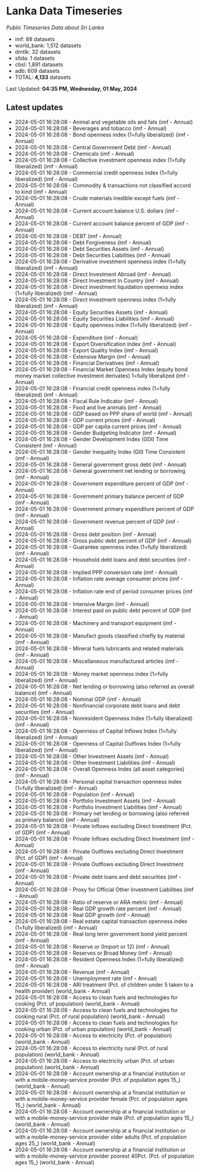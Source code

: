 # Lanka Data Timeseries
*Public Timeseries Data about Sri Lanka*

* imf: 88 datasets
* world_bank: 1,512 datasets
* dmtlk: 32 datasets
* sltda: 1 datasets
* cbsl: 1,891 datasets
* adb: 609 datasets
* TOTAL: **4,133** datasets

Last Updated: **04:35 PM, Wednesday, 01 May, 2024**

## Latest updates

* 2024-05-01 16:28:08 - Animal and vegetable oils and fats (imf - Annual)
* 2024-05-01 16:28:08 - Beverages and tobacco (imf - Annual)
* 2024-05-01 16:28:08 - Bond openness index (1=fully liberalized) (imf - Annual)
* 2024-05-01 16:28:08 - Central Government Debt (imf - Annual)
* 2024-05-01 16:28:08 - Chemicals (imf - Annual)
* 2024-05-01 16:28:08 - Collective investment openness index (1=fully liberalized) (imf - Annual)
* 2024-05-01 16:28:08 - Commercial credit openness index (1=fully liberalized) (imf - Annual)
* 2024-05-01 16:28:08 - Commodity & transactions not classified accord to kind (imf - Annual)
* 2024-05-01 16:28:08 - Crude materials inedible except fuels (imf - Annual)
* 2024-05-01 16:28:08 - Current account balance U.S. dollars (imf - Annual)
* 2024-05-01 16:28:08 - Current account balance percent of GDP (imf - Annual)
* 2024-05-01 16:28:08 - DEBT (imf - Annual)
* 2024-05-01 16:28:08 - Debt Forgiveness (imf - Annual)
* 2024-05-01 16:28:08 - Debt Securities Assets (imf - Annual)
* 2024-05-01 16:28:08 - Debt Securities Liabilities (imf - Annual)
* 2024-05-01 16:28:08 - Derivative investment openness index (1=fully liberalized) (imf - Annual)
* 2024-05-01 16:28:08 - Direct Investment Abroad (imf - Annual)
* 2024-05-01 16:28:08 - Direct Investment In Country (imf - Annual)
* 2024-05-01 16:28:08 - Direct investment liquidation openness index (1=fully liberalized) (imf - Annual)
* 2024-05-01 16:28:08 - Direct investment openness index (1=fully liberalized) (imf - Annual)
* 2024-05-01 16:28:08 - Equity Securities Assets (imf - Annual)
* 2024-05-01 16:28:08 - Equity Securities Liabilities (imf - Annual)
* 2024-05-01 16:28:08 - Equity openness index (1=fully liberalized) (imf - Annual)
* 2024-05-01 16:28:08 - Expenditure (imf - Annual)
* 2024-05-01 16:28:08 - Export Diversification Index (imf - Annual)
* 2024-05-01 16:28:08 - Export Quality Index (imf - Annual)
* 2024-05-01 16:28:08 - Extensive Margin (imf - Annual)
* 2024-05-01 16:28:08 - Financial Derivatives (imf - Annual)
* 2024-05-01 16:28:08 - Financial Market Openness Index (equity bond money market collective investment derivates) 1=fully liberalized (imf - Annual)
* 2024-05-01 16:28:08 - Financial credit openness index (1=fully liberalized) (imf - Annual)
* 2024-05-01 16:28:08 - Fiscal Rule Indicator (imf - Annual)
* 2024-05-01 16:28:08 - Food and live animals (imf - Annual)
* 2024-05-01 16:28:08 - GDP based on PPP share of world (imf - Annual)
* 2024-05-01 16:28:08 - GDP current prices (imf - Annual)
* 2024-05-01 16:28:08 - GDP per capita current prices (imf - Annual)
* 2024-05-01 16:28:08 - Gender Budgeting Indicator (imf - Annual)
* 2024-05-01 16:28:08 - Gender Development Index (GDI) Time Consistent (imf - Annual)
* 2024-05-01 16:28:08 - Gender Inequality Index (GII) Time Consistent (imf - Annual)
* 2024-05-01 16:28:08 - General government gross debt (imf - Annual)
* 2024-05-01 16:28:08 - General government net lending or borrowing (imf - Annual)
* 2024-05-01 16:28:08 - Government expenditure percent of GDP (imf - Annual)
* 2024-05-01 16:28:08 - Government primary balance percent of GDP (imf - Annual)
* 2024-05-01 16:28:08 - Government primary expenditure percent of GDP (imf - Annual)
* 2024-05-01 16:28:08 - Government revenue percent of GDP (imf - Annual)
* 2024-05-01 16:28:08 - Gross debt position (imf - Annual)
* 2024-05-01 16:28:08 - Gross public debt percent of GDP (imf - Annual)
* 2024-05-01 16:28:08 - Guarantee openness index (1=fully liberalized) (imf - Annual)
* 2024-05-01 16:28:08 - Household debt loans and debt securities (imf - Annual)
* 2024-05-01 16:28:08 - Implied PPP conversion rate (imf - Annual)
* 2024-05-01 16:28:08 - Inflation rate average consumer prices (imf - Annual)
* 2024-05-01 16:28:08 - Inflation rate end of period consumer prices (imf - Annual)
* 2024-05-01 16:28:08 - Intensive Margin (imf - Annual)
* 2024-05-01 16:28:08 - Interest paid on public debt percent of GDP (imf - Annual)
* 2024-05-01 16:28:08 - Machinery and transport equipment (imf - Annual)
* 2024-05-01 16:28:08 - Manufact goods classified chiefly by material (imf - Annual)
* 2024-05-01 16:28:08 - Mineral fuels lubricants and related materials (imf - Annual)
* 2024-05-01 16:28:08 - Miscellaneous manufactured articles (imf - Annual)
* 2024-05-01 16:28:08 - Money market openness index (1=fully liberalized) (imf - Annual)
* 2024-05-01 16:28:08 - Net lending or borrowing (also referred as overall balance) (imf - Annual)
* 2024-05-01 16:28:08 - Nominal GDP (imf - Annual)
* 2024-05-01 16:28:08 - Nonfinancial corporate debt loans and debt securities (imf - Annual)
* 2024-05-01 16:28:08 - Nonresident Openness Index (1=fully liberalized) (imf - Annual)
* 2024-05-01 16:28:08 - Openness of Capital Inflows Index (1=fully liberalized) (imf - Annual)
* 2024-05-01 16:28:08 - Openness of Capital Outflows Index (1=fully liberalized) (imf - Annual)
* 2024-05-01 16:28:08 - Other Investment Assets (imf - Annual)
* 2024-05-01 16:28:08 - Other Investment Liabilities (imf - Annual)
* 2024-05-01 16:28:08 - Overall Openness Index (all asset categories) (imf - Annual)
* 2024-05-01 16:28:08 - Personal capital transaction openness index (1=fully liberalized) (imf - Annual)
* 2024-05-01 16:28:08 - Population (imf - Annual)
* 2024-05-01 16:28:08 - Portfolio Investment Assets (imf - Annual)
* 2024-05-01 16:28:08 - Portfolio Investment Liabilities (imf - Annual)
* 2024-05-01 16:28:08 - Primary net lending or borrowing (also referred as primary balance) (imf - Annual)
* 2024-05-01 16:28:08 - Private Inflows excluding Direct Investment (Pct. of GDP) (imf - Annual)
* 2024-05-01 16:28:08 - Private Inflows excluding Direct Investment (imf - Annual)
* 2024-05-01 16:28:08 - Private Outflows excluding Direct Investment (Pct. of GDP) (imf - Annual)
* 2024-05-01 16:28:08 - Private Outflows excluding Direct Investment (imf - Annual)
* 2024-05-01 16:28:08 - Private debt loans and debt securities (imf - Annual)
* 2024-05-01 16:28:08 - Proxy for Official Other Investment Liabilities (imf - Annual)
* 2024-05-01 16:28:08 - Ratio of reserve or ARA metric (imf - Annual)
* 2024-05-01 16:28:08 - Real GDP growth rate percent (imf - Annual)
* 2024-05-01 16:28:08 - Real GDP growth (imf - Annual)
* 2024-05-01 16:28:08 - Real estate capital transaction openness index (1=fully liberalized) (imf - Annual)
* 2024-05-01 16:28:08 - Real long term government bond yield percent (imf - Annual)
* 2024-05-01 16:28:08 - Reserve or (Import or 12) (imf - Annual)
* 2024-05-01 16:28:08 - Reserves or Broad Money (imf - Annual)
* 2024-05-01 16:28:08 - Resident Openness Index (1=fully liberalized) (imf - Annual)
* 2024-05-01 16:28:08 - Revenue (imf - Annual)
* 2024-05-01 16:28:08 - Unemployment rate (imf - Annual)
* 2024-05-01 16:28:08 - ARI treatment (Pct. of children under 5 taken to a health provider) (world_bank - Annual)
* 2024-05-01 16:28:08 - Access to clean fuels and technologies for cooking (Pct. of population) (world_bank - Annual)
* 2024-05-01 16:28:08 - Access to clean fuels and technologies for cooking rural (Pct. of rural population) (world_bank - Annual)
* 2024-05-01 16:28:08 - Access to clean fuels and technologies for cooking urban (Pct. of urban population) (world_bank - Annual)
* 2024-05-01 16:28:08 - Access to electricity (Pct. of population) (world_bank - Annual)
* 2024-05-01 16:28:08 - Access to electricity rural (Pct. of rural population) (world_bank - Annual)
* 2024-05-01 16:28:08 - Access to electricity urban (Pct. of urban population) (world_bank - Annual)
* 2024-05-01 16:28:08 - Account ownership at a financial institution or with a mobile-money-service provider (Pct. of population ages 15_) (world_bank - Annual)
* 2024-05-01 16:28:08 - Account ownership at a financial institution or with a mobile-money-service provider female (Pct. of population ages 15_) (world_bank - Annual)
* 2024-05-01 16:28:08 - Account ownership at a financial institution or with a mobile-money-service provider male (Pct. of population ages 15_) (world_bank - Annual)
* 2024-05-01 16:28:08 - Account ownership at a financial institution or with a mobile-money-service provider older adults (Pct. of population ages 25_) (world_bank - Annual)
* 2024-05-01 16:28:08 - Account ownership at a financial institution or with a mobile-money-service provider poorest 40Pct. (Pct. of population ages 15_) (world_bank - Annual)